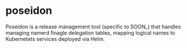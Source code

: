 # poseidon
Poseidon is a release management tool (specific to SOON_) that handles managing namerd finagle delegation tables, mapping logical names to Kubernetets services deployed via Helm.
